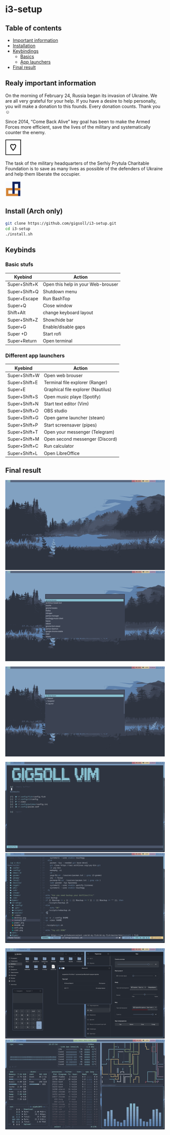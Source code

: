 # i3-setup

## Table of contents
* [Important information](#realy-important-information)
* [Installation](#install-arch-only)
* [Keybindings](#keybinds)
  * [Basics](#basic-stufs)
  * [App launchers](#different-app-launchers)
* [Final result](#final-result) 

## Realy important information

On the morning of February 24, Russia began its invasion of Ukraine. We are all very grateful for your help. If you have a desire to help personally, you will make a donation to this founds. Every donation counts. Thank you ☺️

Since 2014, “Come Back Alive” key goal has been to make the Armed Forces more efficient, save the lives of the military and systematically counter the enemy.

[<img src="https://github.com/gigsoll/i3-setup/blob/master/screenshots/alive.png" width="50"/>](https://savelife.in.ua/en/) 

The task of the military headquarters of the Serhiy Prytula Charitable Foundation is to save as many lives as possible of the defenders of Ukraine and help them liberate the occupier.

[<img src="https://github.com/gigsoll/i3-setup/blob/master/screenshots/pritula.png" width="50"/>](https://prytulafoundation.org/en)


## Install (Arch only)
```bash
git clone https://github.com/gigsoll/i3-setup.git
cd i3-setup
./install.sh
```


## Keybinds
### Basic stufs
| Kyebind | Action |
| --- | --- |
| Super+Shift+K | Open this help in your Web-brouser |
| Super+Shift+Q | Shutdown menu |
| Super+Escape | Run BashTop |
| Super+Q | Close window |
| Shift+Alt | change keyboard layout |
| Super+Shift+Z | Show/hide bar |
| Super+G | Enable/disable gaps |
| Super +D | Start rofi |
| Super+Return | Open terminal |
### Different app launchers
| Kyebind | Action |
| --- | --- |
| Super+Shift+W | Open web brouser |
| Super+Shift+E  | Terminal file explorer (Ranger) |
| Super+E | Graphical file explorer (Nautilus) |
| Super+Shift+S | Open music playe (Spotify) |
| Super+Shift+N | Start text editor (Vim) |
| Super+Shift+O | OBS studio |
| Super+Shift+G | Open game launcher (steam) |
| Super+Shift+P | Start screensaver (pipes) |
| Super+Shift+T | Open your messenger (Telegram) |
| Super+Shift+M | Open second messenger (Discord) |
| Super+Shift+C | Run calculator                  |
| Super+Shift+L | Open LibreOffice                |

## Final result

![Desktop](https://github.com/gigsoll/i3-setup/blob/master/screenshots/desktop.png?raw=true "Optional Title")	![Rofi](https://github.com/gigsoll/i3-setup/blob/master/screenshots/rofi.png?raw=true "Optional Title")

![Power menu](https://github.com/gigsoll/i3-setup/blob/master/screenshots/power.png?raw=true "Optional Title")

![Vim](https://github.com/gigsoll/i3-setup/blob/master/screenshots/vim1.png?raw=true "Optional Title")	![Vim](https://github.com/gigsoll/i3-setup/blob/master/screenshots/vim2.png?raw=gtrue "Optional Title")


![GTK](https://github.com/gigsoll/i3-setup/blob/master/screenshots/gtk.png?raw=true "Optional Title")	![Workflow](https://github.com/gigsoll/i3-setup/blob/master/screenshots/work.png?raw=gtrue "Optional Title")

